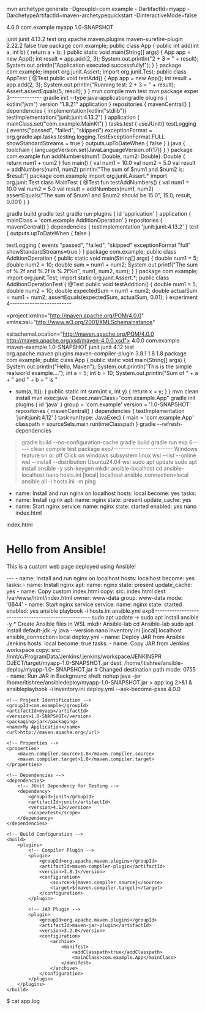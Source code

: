mvn archetype:generate -DgroupId=com.example -
DartifactId=myapp -DarchetypeArtifactId=maven-archetypequickstart -DinteractiveMode=false
<?xml version="1.0" encoding="UTF-8"?>
<project xmlns="http://maven.apache.org/POM/4.0.0"
 xmlns:xsi="http://www.w3.org/2001/XMLSchema-instance"
 xsi:schemaLocation="http://maven.apache.org/POM/4.0.0
http://maven.apache.org/xsd/maven-4.0.0.xsd">
 <modelVersion>4.0.0</modelVersion>
 <groupId>com.example</groupId>
 <artifactId>myapp</artifactId>
 <version>1.0-SNAPSHOT</version>
 <dependencies>
 <!-- JUnit Dependency for Testing -->
 <dependency>
 <groupId>junit</groupId>
 <artifactId>junit</artifactId>
 <version>4.13.2</version>
 <scope>test</scope>
 </dependency>
 </dependencies>
 <build>
 <plugins>
 <!-- Maven Surefire Plugin for running tests -->
 <plugin>
 <groupId>org.apache.maven.plugins</groupId>
 <artifactId>maven-surefire-plugin</artifactId>
 <version>2.22.2</version>
 <configuration>
 <redirectTestOutputToFile>false</redirectTestOutputToFile>
 <useSystemOut>true</useSystemOut>
 </configuration>
 </plugin>
 </plugins>
 </build>
</project>
package com.example;
public class App {
 public int add(int a, int b) {
 return a + b;
 }
 public static void main(String[] args) {
 App app = new App();
 int result = app.add(2, 3);
 System.out.println("2 + 3 = " + result);
 System.out.println("Application executed
successfully!");
 }
}
package com.example;
import org.junit.Assert;
import org.junit.Test;
public class AppTest {
 @Test
 public void testAdd() {
 App app = new App();
 int result = app.add(2, 3);
 System.out.println("Running test: 2 + 3 = " + result);
 Assert.assertEquals(5, result);
 }
}
mvn compile
mvn test 
mvn package 
  exper 3-------------
  gradle init --type java-applicationgradle 
  plugins {
 kotlin("jvm") version "1.8.21"
 application
}
repositories {
 mavenCentral()
}
dependencies {
 implementation(kotlin("stdlib"))
 testImplementation("junit:junit:4.13.2")
}
application {
 mainClass.set("com.example.MainKt")
}
tasks.test {
 useJUnit()
 testLogging {
 events("passed", "failed", "skipped")
 exceptionFormat =
org.gradle.api.tasks.testing.logging.TestExceptionFormat.FULL
 showStandardStreams = true
 }
 outputs.upToDateWhen { false }
}
java {
 toolchain {
 languageVersion.set(JavaLanguageVersion.of(17))
 }
}
package com.example
fun addNumbers(num1: Double, num2: Double): Double {
 return num1 + num2
}
fun main() {
 val num1 = 10.0
 val num2 = 5.0
 val result = addNumbers(num1, num2)
 println("The sum of $num1 and $num2 is: $result")
 package com.example
import org.junit.Assert.*
import org.junit.Test
class MainTest {
 @Test
 fun testAddNumbers() {
 val num1 = 10.0
 val num2 = 5.0
 val result = addNumbers(num1, num2)
 assertEquals("The sum of $num1 and $num2 should be 15.0", 15.0,
result, 0.001)
 }
}

gradle build
gradle test gradle run
plugins {
 id 'application'
}
application {
 mainClass = 'com.example.AdditionOperation'
}
repositories {
 mavenCentral()
}
dependencies {
 testImplementation 'junit:junit:4.13.2'
}
test {
 outputs.upToDateWhen { false }
 
 testLogging {
 events "passed", "failed", "skipped"
 exceptionFormat "full"
 showStandardStreams=true
 }
 }
 package com.example;
public class AdditionOperation {
 public static void main(String[] args) {
 double num1 = 5;
 double num2 = 10;
 double sum = num1 + num2;
 System.out.printf("The sum of %.2f and
%.2f is %.2f%n", num1, num2, sum);
 }
}
package com.example;
import org.junit.Test;
import static org.junit.Assert.*;
public class AdditionOperationTest {
 @Test
 public void testAddition() {
 double num1 = 5;
 double num2 = 10;
 double expectedSum = num1 + num2;
 double actualSum = num1 + num2;
 assertEquals(expectedSum, actualSum,
0.01);
 }
experiment 4-------------------------
<?xml version="1.0" encoding="UTF-8"?>
<project xmlns="http://maven.apache.org/POM/4.0.0"
 xmlns:xsi="http://www.w3.org/2001/XMLSchemainstance"

xsi:schemaLocation="http://maven.apache.org/POM/4.0.0
http://maven.apache.org/xsd/maven-4.0.0.xsd">
 <modelVersion>4.0.0</modelVersion>
 <groupId>com.example</groupId>
 <artifactId>maven-example</artifactId>
 <version>1.0-SNAPSHOT</version>
 <dependencies>
 <dependency>
 <groupId>junit</groupId>
 <artifactId>junit</artifactId>
 <version>4.12</version>
 <scope>test</scope>
 </dependency>
 </dependencies>
 <build>
 <plugins>
 <plugin>
 <groupId>org.apache.maven.plugins</groupId>
 <artifactId>maven-compiler-plugin</artifactId>
 <version>3.8.1</version>
 <configuration>
 <source>1.8</source>
 <target>1.8</target>
 </configuration>
 </plugin>
 </plugins>
 </build>
</project>
package com.example;
public class App {
 public static void main(String[] args) {
 System.out.println("Hello, Maven");
 System.out.println("This is the simple realworld
example....");
 int a = 5;
 int b = 10;
 System.out.println("Sum of " + a + " and " + b + " is "
+ sum(a, b));
 }
 public static int sum(int x, int y) {
 return x + y;
 }
}
mvn clean install
mvn exec:java -Dexec.mainClass="com.example.App"
gradle init
plugins {
 id 'java'
}
group = 'com.example'
version = '1.0-SNAPSHOT'
repositories {
 mavenCentral()
}
dependencies {
 testImplementation 'junit:junit:4.12'
}
task run(type: JavaExec) {
 main = 'com.example.App'
 classpath = sourceSets.main.runtimeClasspath
}
gradle --refresh-dependencies
>gradle build --no-configuration-cache
gradle build 
gradle run
exp 6-----
clean compile test package
exp7------------------------
Windows feature on or off
Click on windows subsystem
linux
wsl --list --online
wsl --install --distribution Ubuntu24.04
wsl
sudo apt update
sudo apt install ansible -y
ssh-keygen
mkdir ansible-localhost
cd ansible-localhost
nano hosts.ini
[local]
localhost ansible_connection=local
ansible all -i hosts.ini -m ping
- name: Install and run nginx on localhost
 hosts: local
 become: yes
 tasks:
 - name: Install nginx
 apt:
 name: nginx
 state: present
 update_cache: yes
 - name: Start nginx
 service:
 name: nginx
 state: started
 enabled: yes
 nano
index.html

index.html
<!DOCTYPE html>
<html>
<head>
 <title>My Custom Nginx Page</title>
</head>
<body>
 <h1> Hello from Ansible!</h1>
 <p>This is a custom web page deployed using
Ansible!</p>
</body>
</html>
---
- name: Install and run nginx on localhost
 hosts: localhost
 become: yes
 tasks:
 - name: Install nginx
 apt:
 name: nginx
 state: present
 update_cache: yes
 - name: Copy custom index.html
 copy:
 src: index.html
 dest: /var/www/html/index.html
 owner: www-data
 group: www-data
 mode: '0644'
 - name: Start nginx service
 service:
 name: nginx
 state: started
 enabled: yes
 ansible
playbook -i hosts.ini ansible.yml
exp8----------------------------------------------------
sudo apt update
 -> sudo apt install ansible -y
 * Create Ansible files in WSL
 mkdir Ansible-lab
 cd Ansible-lab
 sudo apt
install default-jdk -y
java --version
 nano
inventory.ini
[local]
localhost ansible_connection=local
deploy.yml
- name: Deploy JAR from Ansible Jenkins
 hosts: local
 become: true
 tasks:
 - name: Copy JAR from Jenkins workspace
 copy:
 src:
/mnt/c/ProgramData/Jenkins/.jenkins/workspace/JENKINSPR
OJECT/target/myapp-1.0-SNAPSHOT.jar
 dest: /home/itishree/ansible-deploy/myapp-1.0-
SNAPSHOT.jar # Changed destination path
 mode: 0755
 - name: Run JAR in Background
 shell: nohup java -jar /home/itishree/ansibledeploy/myapp-1.0-SNAPSHOT.jar > app.log 2>&1 &
 ansibleplaybook -i inventory.ini deploy.yml --ask-become-pass
 <?xml version="1.0" encoding="UTF-8"?>
<project xmlns="http://maven.apache.org/POM/4.0.0"
         xmlns:xsi="http://www.w3.org/2001/XMLSchema-instance"
         xsi:schemaLocation="http://maven.apache.org/POM/4.0.0 http://maven.apache.org/xsd/maven-4.0.0.xsd">
    <modelVersion>4.0.0</modelVersion>

    <!-- Project Identification -->
    <groupId>com.example</groupId>
    <artifactId>myapp</artifactId>
    <version>1.0-SNAPSHOT</version>
    <packaging>jar</packaging>
    <name>My Application</name>
    <url>http://maven.apache.org</url>

    <!-- Properties -->
    <properties>
        <maven.compiler.source>1.8</maven.compiler.source>
        <maven.compiler.target>1.8</maven.compiler.target>
    </properties>

    <!-- Dependencies -->
    <dependencies>
        <!-- JUnit Dependency for Testing -->
        <dependency>
            <groupId>junit</groupId>
            <artifactId>junit</artifactId>
            <version>4.12</version>
            <scope>test</scope>
        </dependency>
    </dependencies>

    <!-- Build Configuration -->
    <build>
        <plugins>
            <!-- Compiler Plugin -->
            <plugin>
                <groupId>org.apache.maven.plugins</groupId>
                <artifactId>maven-compiler-plugin</artifactId>
                <version>3.8.1</version>
                <configuration>
                    <source>${maven.compiler.source}</source>
                    <target>${maven.compiler.target}</target>
                </configuration>
            </plugin>

            <!-- JAR Plugin -->
            <plugin>
                <groupId>org.apache.maven.plugins</groupId>
                <artifactId>maven-jar-plugin</artifactId>
                <version>3.2.0</version>
                <configuration>
                    <archive>
                        <manifest>
                            <addClasspath>true</addClasspath>
                            <mainClass>com.example.App</mainClass>
                        </manifest>
                    </archive>
                </configuration>
            </plugin>
        </plugins>
    </build>
</project>
$ cat app.log
